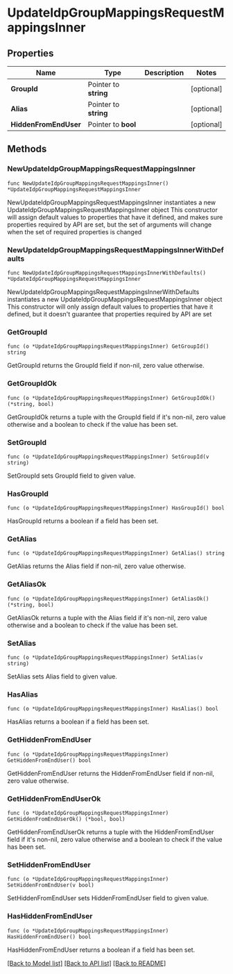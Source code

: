 # UpdateIdpGroupMappingsRequestMappingsInner

## Properties

Name | Type | Description | Notes
------------ | ------------- | ------------- | -------------
**GroupId** | Pointer to **string** |  | [optional] 
**Alias** | Pointer to **string** |  | [optional] 
**HiddenFromEndUser** | Pointer to **bool** |  | [optional] 

## Methods

### NewUpdateIdpGroupMappingsRequestMappingsInner

`func NewUpdateIdpGroupMappingsRequestMappingsInner() *UpdateIdpGroupMappingsRequestMappingsInner`

NewUpdateIdpGroupMappingsRequestMappingsInner instantiates a new UpdateIdpGroupMappingsRequestMappingsInner object
This constructor will assign default values to properties that have it defined,
and makes sure properties required by API are set, but the set of arguments
will change when the set of required properties is changed

### NewUpdateIdpGroupMappingsRequestMappingsInnerWithDefaults

`func NewUpdateIdpGroupMappingsRequestMappingsInnerWithDefaults() *UpdateIdpGroupMappingsRequestMappingsInner`

NewUpdateIdpGroupMappingsRequestMappingsInnerWithDefaults instantiates a new UpdateIdpGroupMappingsRequestMappingsInner object
This constructor will only assign default values to properties that have it defined,
but it doesn't guarantee that properties required by API are set

### GetGroupId

`func (o *UpdateIdpGroupMappingsRequestMappingsInner) GetGroupId() string`

GetGroupId returns the GroupId field if non-nil, zero value otherwise.

### GetGroupIdOk

`func (o *UpdateIdpGroupMappingsRequestMappingsInner) GetGroupIdOk() (*string, bool)`

GetGroupIdOk returns a tuple with the GroupId field if it's non-nil, zero value otherwise
and a boolean to check if the value has been set.

### SetGroupId

`func (o *UpdateIdpGroupMappingsRequestMappingsInner) SetGroupId(v string)`

SetGroupId sets GroupId field to given value.

### HasGroupId

`func (o *UpdateIdpGroupMappingsRequestMappingsInner) HasGroupId() bool`

HasGroupId returns a boolean if a field has been set.

### GetAlias

`func (o *UpdateIdpGroupMappingsRequestMappingsInner) GetAlias() string`

GetAlias returns the Alias field if non-nil, zero value otherwise.

### GetAliasOk

`func (o *UpdateIdpGroupMappingsRequestMappingsInner) GetAliasOk() (*string, bool)`

GetAliasOk returns a tuple with the Alias field if it's non-nil, zero value otherwise
and a boolean to check if the value has been set.

### SetAlias

`func (o *UpdateIdpGroupMappingsRequestMappingsInner) SetAlias(v string)`

SetAlias sets Alias field to given value.

### HasAlias

`func (o *UpdateIdpGroupMappingsRequestMappingsInner) HasAlias() bool`

HasAlias returns a boolean if a field has been set.

### GetHiddenFromEndUser

`func (o *UpdateIdpGroupMappingsRequestMappingsInner) GetHiddenFromEndUser() bool`

GetHiddenFromEndUser returns the HiddenFromEndUser field if non-nil, zero value otherwise.

### GetHiddenFromEndUserOk

`func (o *UpdateIdpGroupMappingsRequestMappingsInner) GetHiddenFromEndUserOk() (*bool, bool)`

GetHiddenFromEndUserOk returns a tuple with the HiddenFromEndUser field if it's non-nil, zero value otherwise
and a boolean to check if the value has been set.

### SetHiddenFromEndUser

`func (o *UpdateIdpGroupMappingsRequestMappingsInner) SetHiddenFromEndUser(v bool)`

SetHiddenFromEndUser sets HiddenFromEndUser field to given value.

### HasHiddenFromEndUser

`func (o *UpdateIdpGroupMappingsRequestMappingsInner) HasHiddenFromEndUser() bool`

HasHiddenFromEndUser returns a boolean if a field has been set.


[[Back to Model list]](../README.md#documentation-for-models) [[Back to API list]](../README.md#documentation-for-api-endpoints) [[Back to README]](../README.md)


